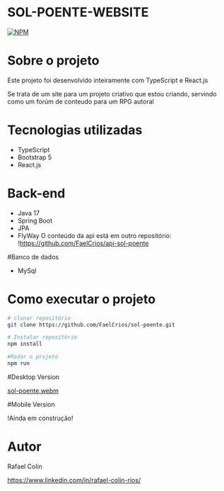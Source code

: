 # SOL-POENTE-WEBSITE

[![NPM](https://img.shields.io/npm/l/react)](https://github.com/FaelCrios/resume-app/blob/master/LICENCE) 

# Sobre o projeto
Este projeto foi desenvolvido inteiramente com TypeScript e React.js

Se trata de um site para um projeto criativo que estou criando, servindo como um forúm de conteudo para um RPG autoral

# Tecnologias utilizadas
- TypeScript
- Bootstrap 5
- React.js

# Back-end
- Java 17
- Spring Boot
- JPA
- FlyWay
O conteúdo da api está em outro repositório:
!https://github.com/FaelCrios/api-sol-poente

#Banco de dados
- MySql

# Como executar o projeto

```bash
# clonar repositório
git clone https://github.com/FaelCrios/sol-poente.git

# Instalar repositório
npm install

#Rodar o projeto
npm run 

```
#Desktop Version

[sol-poente.webm](https://github.com/FaelCrios/sol-poente/assets/78519799/3af3d7be-df7f-4884-a9cc-13293c11b362)


#Mobile Version

!Ainda em construção!



# Autor

Rafael Colin

https://www.linkedin.com/in/rafael-colin-rios/
